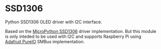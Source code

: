 # SSD1306

Python SSD1306 OLED driver with I2C interface.

Based on the [MicroPython SSD1306](https://github.com/micropython/micropython-lib) driver implementation. But this module is only inteded to be used with I2C and supports Raspberry Pi using [Adafruit PureIO](https://github.com/adafruit/Adafruit_Python_PureIO) SMBus implementation.

